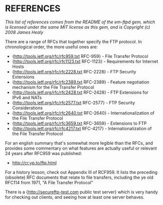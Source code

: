 # REFERENCES

_This list of references comes from the README of the em-ftpd gem,
which is licensed under the same MIT license as this gem, and is
Copyright (c) 2008 James Healy_

There are a range of RFCs that together specify the FTP protocol. In
chronological order, the more useful ones are:

* {http://tools.ietf.org/rfc/rfc959.txt RFC-959} - File Transfer Protocol
* {http://tools.ietf.org/rfc/rfc1123.txt RFC-1123} - Requirements for Internet Hosts
* {http://tools.ietf.org/rfc/rfc2228.txt RFC-2228} - FTP Security Extensions
* {http://tools.ietf.org/rfc/rfc2389.txt RFC-2389} - Feature negotiation mechanism for the File Transfer Protocol
* {http://tools.ietf.org/rfc/rfc2428.txt RFC-2428} - FTP Extensions for IPv6 and NATs
* {http://tools.ietf.org/rfc/rfc2577.txt RFC-2577} - FTP Security Considerations
* {http://tools.ietf.org/rfc/rfc2640.txt RFC-2640} - Internationalization of the File Transfer Protocol
* {http://tools.ietf.org/rfc/rfc3659.txt RFC-3659} - Extensions to FTP
* {http://tools.ietf.org/rfc/rfc4217.txt RFC-4217} - Internationalization of the File Transfer Protocol

For an english summary that's somewhat more legible than the RFCs, and
provides some commentary on what features are actually useful or
relevant 24 years after RFC959 was published:

* <http://cr.yp.to/ftp.html>

For a history lesson, check out Appendix III of RCF959. It lists the
preceding (obsolete) RFC documents that relate to file transfers,
including the ye old RFC114 from 1971, "A File Transfer Protocol"

There is a {http://secureftp-test.com public test server} which is
very handy for checking out clients, and seeing how at least one
server behaves.
